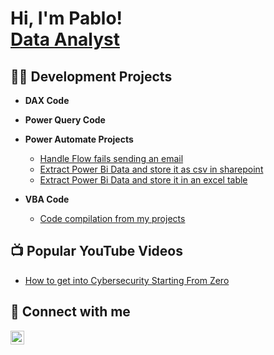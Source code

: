 <h1>Hi, I'm Pablo! <br/> <a href="https://www.linkedin.com/in/joshmadakor/"> Data Analyst</a> </h1>

<h2>👨‍💻 Development Projects</h2>

- <b>DAX Code</b>
- <b>Power Query Code</b>
- <b>Power Automate Projects</b>
  - [Handle Flow fails sending an email](https://github.com/calamardo33/Power-Automate-Error-Email-Handler)
  - [Extract Power Bi Data and store it as csv in sharepoint](https://github.com/calamardo33/Power-Automate-Extract-PBI-Data/tree/main)
  - [Extract Power Bi Data and store it in an excel table](https://github.com/calamardo33/Power-Automate-Extract-PBI-Data_into_Excel/tree/main)
  
- <b>VBA Code</b>
  - [Code compilation from my projects](https://github.com/calamardo33/VBA_code)

<h2>📺 Popular YouTube Videos</h2>

- [How to get into Cybersecurity Starting From Zero](https://www.youtube.com/watch?v=a83ASGn_V_s)

<h2> 🤳 Connect with me</h2>

[<img align="left" alt="PabloZapico | LinkedIn" width="22px" src="https://cdn.jsdelivr.net/npm/simple-icons@v3/icons/linkedin.svg" />][linkedin]

[linkedin]: https://www.linkedin.com/in/pablo-zapico

<!--
**calamardo33/pablozapico** is a ✨ _special_ ✨ repository because its `README.md` (this file) appears on your GitHub profile.





Here are some ideas to get you started:

- 🔭 I’m currently working on ...
- 🌱 I’m currently learning ...
- 👯 I’m looking to collaborate on ...
- 🤔 I’m looking for help with ...
- 💬 Ask me about ...
- 📫 How to reach me: ...
- 😄 Pronouns: ...
- ⚡ Fun fact: ...
-->
